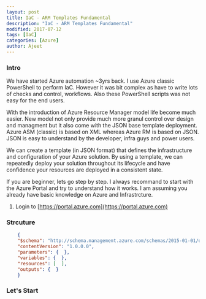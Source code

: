 ```yaml
---
layout: post
title: IaC - ARM Templates Fundamental
description: "IaC - ARM Templates Fundamental"
modified: 2017-07-12
tags: [IaC]
categories: [Azure]
author: Ajeet
---
```

### Intro

We have started Azure automation ~3yrs back. I use Azure classic PowerShell to perform IaC. However it was bit complex as have to write lots of checks and control, workflows. Also these PowerShell scripts was not easy for the end users.

With the introduction of Azure Resource Manager model life become much easier. New model not only provide much more granul control over design and managment but it also come with the JSON base template deployment. 
Azure ASM  (classic) is based on XML whereas Azure RM is based on JSON. JSON is easy to understand by the developer, infra guys and power users.  

We can create a template (in JSON format) that defines the infrastructure and configuration of your Azure solution. By using a template, we can repeatedly deploy your solution throughout its lifecycle and have confidence your resources are deployed in a consistent state. 

If you are beginner, lets go step by step. I always recommand to start with the Azure Portal and try to understand how it works. I am assuming you already have basic knowledge on Azure and Infrastrcture.
 
 1.  Login to [https://portal.azure.com](https://portal.azure.com)


### Strcuture
```JSON
    {
    "$schema": "http://schema.management.azure.com/schemas/2015-01-01/deploymentTemplate.json#",
    "contentVersion": "1.0.0.0",
    "parameters": {  },
    "variables": {  },
    "resources": [  ],
    "outputs": {  }
    }
```
### Let's Start

